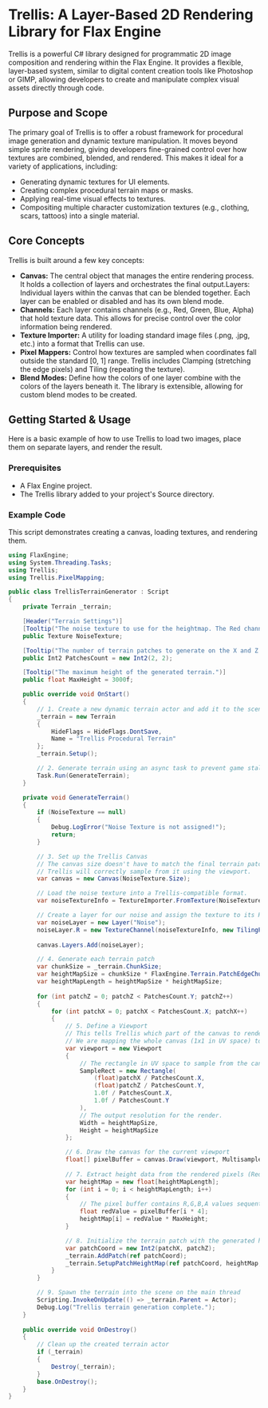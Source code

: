 # Trellis: A Layer-Based 2D Rendering Library for Flax Engine

Trellis is a powerful C# library designed for programmatic 2D image composition and rendering within the Flax Engine. It provides a flexible, layer-based system, similar to digital content creation tools like Photoshop or GIMP, allowing developers to create and manipulate complex visual assets directly through code.

## Purpose and Scope

The primary goal of Trellis is to offer a robust framework for procedural image generation and dynamic texture manipulation. It moves beyond simple sprite rendering, giving developers fine-grained control over how textures are combined, blended, and rendered.
This makes it ideal for a variety of applications, including:

- Generating dynamic textures for UI elements.
- Creating complex procedural terrain maps or masks.
- Applying real-time visual effects to textures.
- Compositing multiple character customization textures (e.g., clothing, scars, tattoos) into a single material.

## Core Concepts

Trellis is built around a few key concepts:

- **Canvas:** The central object that manages the entire rendering process. It holds a collection of layers and orchestrates the final output.Layers: Individual layers within the canvas that can be blended together. Each layer can be enabled or disabled and has its own blend mode.
- **Channels:** Each layer contains channels (e.g., Red, Green, Blue, Alpha) that hold texture data. This allows for precise control over the color information being rendered.
- **Texture Importer:** A utility for loading standard image files (.png, .jpg, etc.) into a format that Trellis can use.
- **Pixel Mappers:** Control how textures are sampled when coordinates fall outside the standard [0, 1] range. Trellis includes Clamping (stretching the edge pixels) and Tiling (repeating the texture).
- **Blend Modes:** Define how the colors of one layer combine with the colors of the layers beneath it. The library is extensible, allowing for custom blend modes to be created.

## Getting Started & Usage

Here is a basic example of how to use Trellis to load two images, place them on separate layers, and render the result.

### Prerequisites

- A Flax Engine project.
- The Trellis library added to your project's Source directory.

### Example Code

This script demonstrates creating a canvas, loading textures, and rendering them.

```csharp
using FlaxEngine;
using System.Threading.Tasks;
using Trellis;
using Trellis.PixelMapping;

public class TrellisTerrainGenerator : Script
{
    private Terrain _terrain;

    [Header("Terrain Settings")]
    [Tooltip("The noise texture to use for the heightmap. The Red channel will be used for height.")]
    public Texture NoiseTexture;

    [Tooltip("The number of terrain patches to generate on the X and Z axes.")]
    public Int2 PatchesCount = new Int2(2, 2);

    [Tooltip("The maximum height of the generated terrain.")]
    public float MaxHeight = 3000f;

    public override void OnStart()
    {
        // 1. Create a new dynamic terrain actor and add it to the scene
        _terrain = new Terrain
        {
            HideFlags = HideFlags.DontSave,
            Name = "Trellis Procedural Terrain"
        };
        _terrain.Setup();

        // 2. Generate terrain using an async task to prevent game stalls
        Task.Run(GenerateTerrain);
    }

    private void GenerateTerrain()
    {
        if (NoiseTexture == null)
        {
            Debug.LogError("Noise Texture is not assigned!");
            return;
        }

        // 3. Set up the Trellis Canvas
        // The canvas size doesn't have to match the final terrain patch size.
        // Trellis will correctly sample from it using the viewport.
        var canvas = new Canvas(NoiseTexture.Size);

        // Load the noise texture into a Trellis-compatible format.
        var noiseTextureInfo = TextureImporter.FromTexture(NoiseTexture);

        // Create a layer for our noise and assign the texture to its Red channel.
        var noiseLayer = new Layer("Noise");
        noiseLayer.R = new TextureChannel(noiseTextureInfo, new TilingPixelMapper());
        
        canvas.Layers.Add(noiseLayer);

        // 4. Generate each terrain patch
        var chunkSize = _terrain.ChunkSize;
        var heightMapSize = chunkSize * FlaxEngine.Terrain.PatchEdgeChunksCount + 1;
        var heightMapLength = heightMapSize * heightMapSize;
        
        for (int patchZ = 0; patchZ < PatchesCount.Y; patchZ++)
        {
            for (int patchX = 0; patchX < PatchesCount.X; patchX++)
            {
                // 5. Define a Viewport
                // This tells Trellis which part of the canvas to render for this patch.
                // We are mapping the whole canvas (1x1 in UV space) to the total patches area.
                var viewport = new Viewport
                {
                    // The rectangle in UV space to sample from the canvas.
                    SampleRect = new Rectangle(
                        (float)patchX / PatchesCount.X,
                        (float)patchZ / PatchesCount.Y,
                        1.0f / PatchesCount.X,
                        1.0f / PatchesCount.Y
                    ),
                    // The output resolution for the render.
                    Width = heightMapSize,
                    Height = heightMapSize
                };

                // 6. Draw the canvas for the current viewport
                float[] pixelBuffer = canvas.Draw(viewport, Multisample.None);
                
                // 7. Extract height data from the rendered pixels (Red channel)
                var heightMap = new float[heightMapLength];
                for (int i = 0; i < heightMapLength; i++)
                {
                    // The pixel buffer contains R,G,B,A values sequentially. We only need R.
                    float redValue = pixelBuffer[i * 4]; 
                    heightMap[i] = redValue * MaxHeight;
                }

                // 8. Initialize the terrain patch with the generated heightmap
                var patchCoord = new Int2(patchX, patchZ);
                _terrain.AddPatch(ref patchCoord);
                _terrain.SetupPatchHeightMap(ref patchCoord, heightMap, null, true);
            }
        }

        // 9. Spawn the terrain into the scene on the main thread
        Scripting.InvokeOnUpdate(() => _terrain.Parent = Actor);
        Debug.Log("Trellis terrain generation complete.");
    }
    
    public override void OnDestroy()
    {
        // Clean up the created terrain actor
        if (_terrain)
        {
            Destroy(_terrain);
        }
        base.OnDestroy();
    }
}
```
